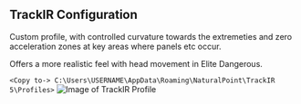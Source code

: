 ## TrackIR Configuration ##

Custom profile, with controlled curvature towards the extremeties and zero acceleration zones at key areas where panels etc occur.

Offers a more realistic feel with head movement in Elite Dangerous.

`<Copy to-> C:\Users\USERNAME\AppData\Roaming\NaturalPoint\TrackIR 5\Profiles>`
![Image of TrackIR Profile](https://github.com/Aussiedroid/AD-ED-EnhancedWarthogScript/blob/beta/Maps/TrackIR-ED-Settings.jpg)

